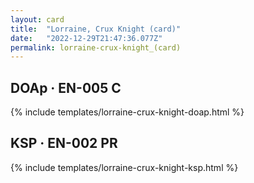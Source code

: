 ```yaml
---
layout: card
title:  "Lorraine, Crux Knight (card)"
date:   "2022-12-29T21:47:36.077Z"
permalink: lorraine-crux-knight_(card)
---
```


## DOAp &middot; EN-005 C

{% include templates/lorraine-crux-knight-doap.html %}


## KSP &middot; EN-002 PR

{% include templates/lorraine-crux-knight-ksp.html %}
